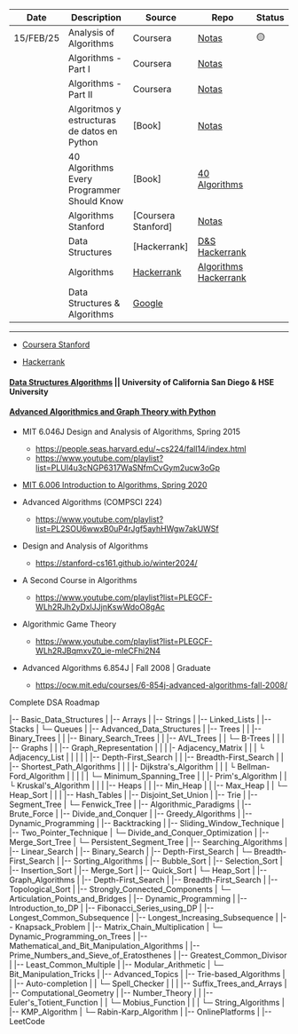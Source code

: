 | Date      | Description                                 | Source                                                                             | Repo                                                          | Status |
| --------- | ------------------------------------------- | ---------------------------------------------------------------------------------- | ------------------------------------------------------------- | ------ |
| 15/FEB/25 | Analysis of Algorithms                      | Coursera                                                                           | [Notas](./PrincetonUniversity/README.md)                      | 🟡     |
|           | Algorithms - Part I                         | Coursera                                                                           | [Notas](./PrincetonUniversity/README.md)                      |        |
|           | Algorithms - Part II                        | Coursera                                                                           | [Notas](./PrincetonUniversity/README.md)                      |        |
|           | Algoritmos y estructuras de datos en Python | [Book]                                                                             | [Notas](./AlgoritmosyEstructurasDatos/README.md)              |        |
|           | 40 Algorithms Every Programmer Should Know  | [Book]                                                                             | [40 Algorithms](./40_Algorithms_Every_Programmer_Should_Know) |        |
|           | Algorithms Stanford                         | [Coursera Stanford]                                                                | [Notas](./Algorithms_Stanford/Algorithms_Stanford/README.md)  |        |
|           | Data Structures                             | [Hackerrank]                                                                       | [D&S Hackerrank](./ata_Structures_Hackerrank)                 |        |
|           | Algorithms                                  | [Hackerrank](https://www.hackerrank.com/domains/algorithms)                        | [Algorithms Hackerrank]()                                     |        |
|           | Data Structures & Algorithms                | [Google](https://techdevguide.withgoogle.com/paths/data-structures-and-algorithms) |                                                               |        |

---

- [Coursera Stanford](https://www.coursera.org/specializations/algorithms)

- [Hackerrank](https://www.hackerrank.com/domains/data-structures)

#### [Data Structures Algorithms](https://www.coursera.org/specializations/data-structures-algorithms) || University of California San Diego & HSE University

#### [Advanced Algorithmics and Graph Theory with Python](https://learning.edx.org/course/course-v1:IMTx+NET04x+3T2018/home)

- MIT 6.046J Design and Analysis of Algorithms, Spring 2015

  - https://people.seas.harvard.edu/~cs224/fall14/index.html
  - https://www.youtube.com/playlist?list=PLUl4u3cNGP6317WaSNfmCvGym2ucw3oGp

- [MIT 6.006 Introduction to Algorithms, Spring 2020](./MIT_OpenCourse/MIT-6.006_Introduction_Algorithms/README.md)

- Advanced Algorithms (COMPSCI 224)

  - https://www.youtube.com/playlist?list=PL2SOU6wwxB0uP4rJgf5ayhHWgw7akUWSf

- Design and Analysis of Algorithms

  - https://stanford-cs161.github.io/winter2024/

- A Second Course in Algorithms

  - https://www.youtube.com/playlist?list=PLEGCF-WLh2RJh2yDxlJJjnKswWdoO8gAc

- Algorithmic Game Theory

  - https://www.youtube.com/playlist?list=PLEGCF-WLh2RJBqmxvZ0_ie-mleCFhi2N4


- Advanced Algorithms 6.854J | Fall 2008 | Graduate

  - https://ocw.mit.edu/courses/6-854j-advanced-algorithms-fall-2008/

Complete DSA Roadmap

|-- Basic_Data_Structures
| |-- Arrays
| |-- Strings
| |-- Linked_Lists
| |-- Stacks
| └─ Queues
|
|-- Advanced_Data_Structures
| |-- Trees
| | |-- Binary_Trees
| | |-- Binary_Search_Trees
| | |-- AVL_Trees
| | └─ B-Trees
| |
| |-- Graphs
| | |-- Graph_Representation
| | | |- Adjacency_Matrix
| | | └ Adjacency_List
| | |
| | |-- Depth-First_Search
| | |-- Breadth-First_Search
| | |-- Shortest_Path_Algorithms
| | | |- Dijkstra's_Algorithm
| | | └ Bellman-Ford_Algorithm
| | |
| | └─ Minimum_Spanning_Tree
| | |- Prim's_Algorithm
| | └ Kruskal's_Algorithm
| |
| |-- Heaps
| | |-- Min_Heap
| | |-- Max_Heap
| | └─ Heap_Sort
| |
| |-- Hash_Tables
| |-- Disjoint_Set_Union
| |-- Trie
| |-- Segment_Tree
| └─ Fenwick_Tree
|
|-- Algorithmic_Paradigms
| |-- Brute_Force
| |-- Divide_and_Conquer
| |-- Greedy_Algorithms
| |-- Dynamic_Programming
| |-- Backtracking
| |-- Sliding_Window_Technique
| |-- Two_Pointer_Technique
| └─ Divide_and_Conquer_Optimization
| |-- Merge_Sort_Tree
| └─ Persistent_Segment_Tree
|
|-- Searching_Algorithms
| |-- Linear_Search
| |-- Binary_Search
| |-- Depth-First_Search
| └─ Breadth-First_Search
|
|-- Sorting_Algorithms
| |-- Bubble_Sort
| |-- Selection_Sort
| |-- Insertion_Sort
| |-- Merge_Sort
| |-- Quick_Sort
| └─ Heap_Sort
|
|-- Graph_Algorithms
| |-- Depth-First_Search
| |-- Breadth-First_Search
| |-- Topological_Sort
| |-- Strongly_Connected_Components
| └─ Articulation_Points_and_Bridges
|
|-- Dynamic_Programming
| |-- Introduction_to_DP
| |-- Fibonacci_Series_using_DP
| |-- Longest_Common_Subsequence
| |-- Longest_Increasing_Subsequence
| |-- Knapsack_Problem
| |-- Matrix_Chain_Multiplication
| └─ Dynamic_Programming_on_Trees
|
|-- Mathematical_and_Bit_Manipulation_Algorithms
| |-- Prime_Numbers_and_Sieve_of_Eratosthenes
| |-- Greatest_Common_Divisor
| |-- Least_Common_Multiple
| |-- Modular_Arithmetic
| └─ Bit_Manipulation_Tricks
|
|-- Advanced_Topics
| |-- Trie-based_Algorithms
| | |-- Auto-completion
| | └─ Spell_Checker
| |
| |-- Suffix_Trees_and_Arrays
| |-- Computational_Geometry
| |-- Number_Theory
| | |-- Euler's_Totient_Function
| | └─ Mobius_Function
| |
| └─ String_Algorithms
| |-- KMP_Algorithm
| └─ Rabin-Karp_Algorithm
|
|-- OnlinePlatforms
| |-- LeetCode
